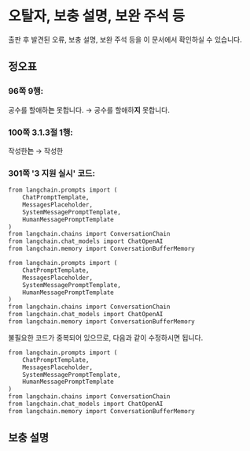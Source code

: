 # 오탈자, 보충 설명, 보완 주석 등
출판 후 발견된 오류, 보충 설명, 보완 주석 등을 이 문서에서 확인하실 수 있습니다.

## 정오표

### 96쪽 9행:
공수를 할애하**는** 못합니다. → 공수를 할애하**지** 못합니다.

### 100쪽 3.1.3절 1행:
작성한**는** → 작성한
 
### 301쪽 '3 지원 실시' 코드: 
```python
from langchain.prompts import (
    ChatPromptTemplate,
    MessagesPlaceholder,
    SystemMessagePromptTemplate,
    HumanMessagePromptTemplate
)
from langchain.chains import ConversationChain
from langchain.chat_models import ChatOpenAI
from langchain.memory import ConversationBufferMemory

from langchain.prompts import (
    ChatPromptTemplate,
    MessagesPlaceholder,
    SystemMessagePromptTemplate,
    HumanMessagePromptTemplate
)
from langchain.chains import ConversationChain
from langchain.chat_models import ChatOpenAI
from langchain.memory import ConversationBufferMemory
```
불필요한 코드가 중복되어 있으므로, 다음과 같이 수정하시면 됩니다.
```python
from langchain.prompts import (
    ChatPromptTemplate,
    MessagesPlaceholder,
    SystemMessagePromptTemplate,
    HumanMessagePromptTemplate
)
from langchain.chains import ConversationChain
from langchain.chat_models import ChatOpenAI
from langchain.memory import ConversationBufferMemory
```

## 보충 설명
